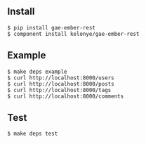 Install
---

    $ pip install gae-ember-rest
    $ component install kelonye/gae-ember-rest

Example
---
    $ make deps example
    $ curl http://localhost:8000/users
    $ curl http://localhost:8000/posts
    $ curl http://localhost:8000/tags
    $ curl http://localhost:8000/comments

Test
---

    $ make deps test